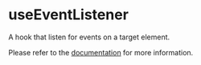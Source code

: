 # useEventListener

A hook that listen for events on a target element.

Please refer to the [documentation](https://www.raddix.website/docs/use-event-listener) for more information.